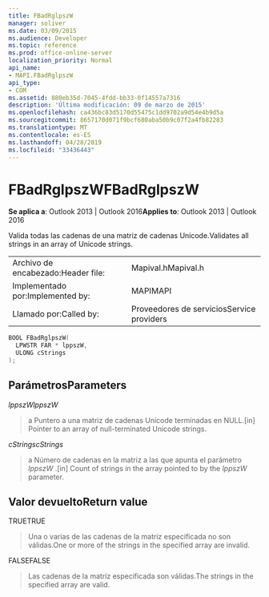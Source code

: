 ```yaml
---
title: FBadRglpszW
manager: soliver
ms.date: 03/09/2015
ms.audience: Developer
ms.topic: reference
ms.prod: office-online-server
localization_priority: Normal
api_name:
- MAPI.FBadRglpszW
api_type:
- COM
ms.assetid: 880eb35d-7045-4fdd-bb33-0f14557a7316
description: 'Última modificación: 09 de marzo de 2015'
ms.openlocfilehash: ca436bc83d5170d55475c1dd9702a9d54e4b9d5a
ms.sourcegitcommit: 8657170d071f9bcf680aba50b9c07f2a4fb82283
ms.translationtype: MT
ms.contentlocale: es-ES
ms.lasthandoff: 04/28/2019
ms.locfileid: "33436443"
---
```

# <a name="fbadrglpszw"></a><span data-ttu-id="ccd5a-103">FBadRglpszW</span><span class="sxs-lookup"><span data-stu-id="ccd5a-103">FBadRglpszW</span></span>

  
  
<span data-ttu-id="ccd5a-104">**Se aplica a**: Outlook 2013 | Outlook 2016</span><span class="sxs-lookup"><span data-stu-id="ccd5a-104">**Applies to**: Outlook 2013 | Outlook 2016</span></span> 
  
<span data-ttu-id="ccd5a-105">Valida todas las cadenas de una matriz de cadenas Unicode.</span><span class="sxs-lookup"><span data-stu-id="ccd5a-105">Validates all strings in an array of Unicode strings.</span></span> 
  
|||
|:-----|:-----|
|<span data-ttu-id="ccd5a-106">Archivo de encabezado:</span><span class="sxs-lookup"><span data-stu-id="ccd5a-106">Header file:</span></span>  <br/> |<span data-ttu-id="ccd5a-107">Mapival.h</span><span class="sxs-lookup"><span data-stu-id="ccd5a-107">Mapival.h</span></span>  <br/> |
|<span data-ttu-id="ccd5a-108">Implementado por:</span><span class="sxs-lookup"><span data-stu-id="ccd5a-108">Implemented by:</span></span>  <br/> |<span data-ttu-id="ccd5a-109">MAPI</span><span class="sxs-lookup"><span data-stu-id="ccd5a-109">MAPI</span></span>  <br/> |
|<span data-ttu-id="ccd5a-110">Llamado por:</span><span class="sxs-lookup"><span data-stu-id="ccd5a-110">Called by:</span></span>  <br/> |<span data-ttu-id="ccd5a-111">Proveedores de servicios</span><span class="sxs-lookup"><span data-stu-id="ccd5a-111">Service providers</span></span>  <br/> |
   
```cpp
BOOL FBadRglpszW(
  LPWSTR FAR * lppszW,
  ULONG cStrings
);
```

## <a name="parameters"></a><span data-ttu-id="ccd5a-112">Parámetros</span><span class="sxs-lookup"><span data-stu-id="ccd5a-112">Parameters</span></span>

 <span data-ttu-id="ccd5a-113">_lppszW_</span><span class="sxs-lookup"><span data-stu-id="ccd5a-113">_lppszW_</span></span>
  
> <span data-ttu-id="ccd5a-114">a Puntero a una matriz de cadenas Unicode terminadas en NULL.</span><span class="sxs-lookup"><span data-stu-id="ccd5a-114">[in] Pointer to an array of null-terminated Unicode strings.</span></span> 
    
 <span data-ttu-id="ccd5a-115">_cStrings_</span><span class="sxs-lookup"><span data-stu-id="ccd5a-115">_cStrings_</span></span>
  
> <span data-ttu-id="ccd5a-116">a Número de cadenas en la matriz a las que apunta el parámetro _lppszW_ .</span><span class="sxs-lookup"><span data-stu-id="ccd5a-116">[in] Count of strings in the array pointed to by the  _lppszW_ parameter.</span></span> 
    
## <a name="return-value"></a><span data-ttu-id="ccd5a-117">Valor devuelto</span><span class="sxs-lookup"><span data-stu-id="ccd5a-117">Return value</span></span>

<span data-ttu-id="ccd5a-118">TRUE</span><span class="sxs-lookup"><span data-stu-id="ccd5a-118">TRUE</span></span> 
  
> <span data-ttu-id="ccd5a-119">Una o varias de las cadenas de la matriz especificada no son válidas.</span><span class="sxs-lookup"><span data-stu-id="ccd5a-119">One or more of the strings in the specified array are invalid.</span></span> 
    
<span data-ttu-id="ccd5a-120">FALSE</span><span class="sxs-lookup"><span data-stu-id="ccd5a-120">FALSE</span></span> 
  
> <span data-ttu-id="ccd5a-121">Las cadenas de la matriz especificada son válidas.</span><span class="sxs-lookup"><span data-stu-id="ccd5a-121">The strings in the specified array are valid.</span></span>
    

